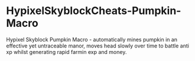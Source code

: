 # HypixelSkyblockCheats-Pumpkin-Macro
Hypixel Skyblock Pumpkin Macro - automatically mines pumpkin in an effective yet untraceable manor, moves head slowly over time to battle anti xp whilst generating rapid farmin exp and money.
